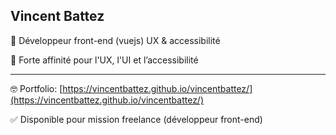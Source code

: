 ## Vincent Battez
🏅 Développeur front-end (vuejs) UX & accessibilité

🚀 Forte affinité pour l'UX, l'UI et l’accessibilité

---

🤓 Portfolio: [https://vincentbattez.github.io/vincentbattez/](https://vincentbattez.github.io/vincentbattez/)

✅ Disponible pour mission freelance (développeur front-end)
